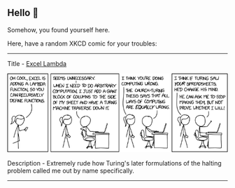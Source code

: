 ## Hello 👀

Somehow, you found yourself here.

Here, have a random XKCD comic for your troubles:

-----------------------------------

Title - [Excel Lambda](https://xkcd.com/2453)

![Excel Lambda](./random_comic.png)

Description - Extremely rude how Turing's later formulations of the halting problem called me out by name specifically.

-----------------------------------